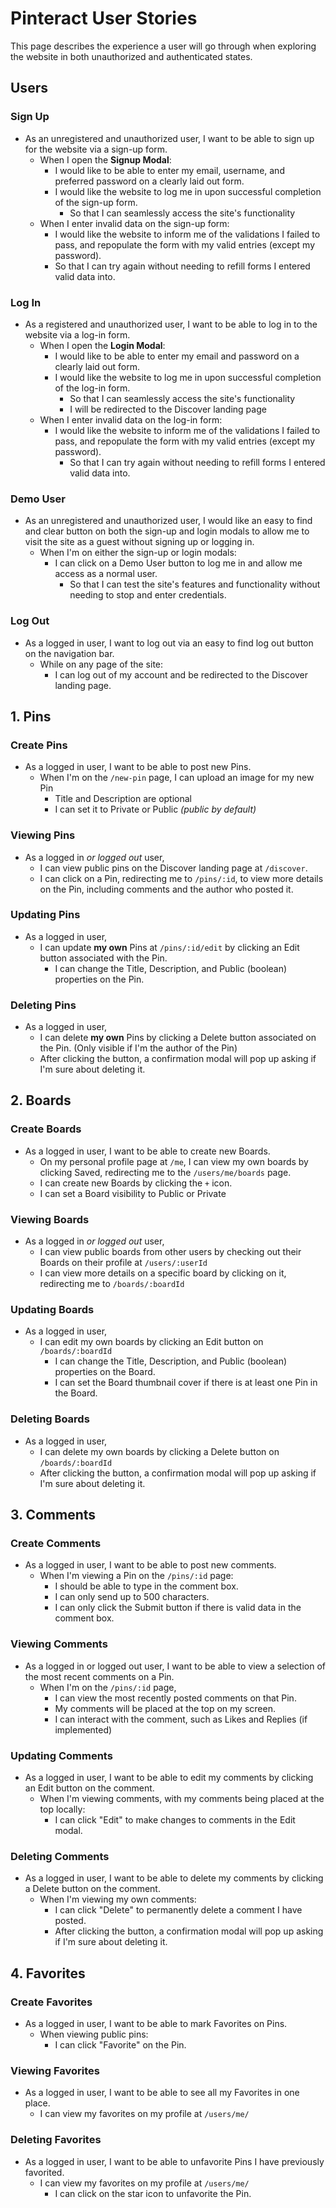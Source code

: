 # Pinteract User Stories
This page describes the experience a user will go through when exploring the website in both unauthorized and authenticated states.

## Users
### Sign Up
- As an unregistered and unauthorized user, I want to be able to sign up for the website via a sign-up form.
	- When I open the **Signup Modal**:
		- I would like to be able to enter my email, username, and preferred password on a clearly laid out form.
		- I would like the website to log me in upon successful completion of the sign-up form.
			- So that I can seamlessly access the site's functionality
	- When I enter invalid data on the sign-up form:
		- I would like the website to inform me of the validations I failed to pass, and repopulate the form with my valid entries (except my password).
		- So that I can try again without needing to refill forms I entered valid data into.

### Log In
- As a registered and unauthorized user, I want to be able to log in to the website via a log-in form.
	- When I open the **Login Modal**:
		- I would like to be able to enter my email and password on a clearly laid out form.
		- I would like the website to log me in upon successful completion of the log-in form.
			- So that I can seamlessly access the site's functionality
			- I will be redirected to the Discover landing page
	- When I enter invalid data on the log-in form:
		- I would like the website to inform me of the validations I failed to pass, and repopulate the form with my valid entries (except my password).
			- So that I can try again without needing to refill forms I entered valid data into.

### Demo User
- As an unregistered and unauthorized user, I would like an easy to find and clear button on both the sign-up and login modals to allow me to visit the site as a guest without signing up or logging in.
	- When I'm on either the sign-up or login modals:   
		- I can click on a Demo User button to log me in and allow me access as a normal user.
			- So that I can test the site's features and functionality without needing to stop and enter credentials.

### Log Out
- As a logged in user, I want to log out via an easy to find log out button on the navigation bar.
	- While on any page of the site:
		- I can log out of my account and be redirected to the Discover landing page.

## 1. Pins
### Create Pins
- As a logged in user, I want to be able to post new Pins.
	- When I'm on the `/new-pin` page, I can upload an image for my new Pin
		- Title and Description are optional
		- I can set it to Private or Public *(public by default)*

### Viewing Pins
- As a logged in *or logged out* user,
	- I can view public pins on the Discover landing page at `/discover`.
	- I can click on a Pin, redirecting me to `/pins/:id`, to view more details on the Pin, including comments and the author who posted it.

### Updating Pins
- As a logged in user,
	- I can update __my own__ Pins at `/pins/:id/edit` by clicking an Edit button associated with the Pin.
		- I can change the Title, Description, and Public (boolean) properties on the Pin. 

### Deleting Pins
- As a logged in user,
	- I can delete __my own__ Pins by clicking a Delete button associated on the Pin. (Only visible if I'm the author of the Pin)
	- After clicking the button, a confirmation modal will pop up asking if I'm sure about deleting it.

## 2. Boards
### Create Boards
- As a logged in user, I want to be able to create new Boards.
	- On my personal profile page at `/me`, I can view my own boards by clicking Saved, redirecting me to the `/users/me/boards` page.
	- I can create new Boards by clicking the `+` icon.
	- I can set a Board visibility to Public or Private
### Viewing Boards
- As a logged in *or logged out* user,
	- I can view public boards from other users by checking out their Boards on their profile at `/users/:userId`
	- I can view more details on a specific board by clicking on it, redirecting me to `/boards/:boardId`
### Updating Boards
- As a logged in user,
	- I can edit my own boards by clicking an Edit button on `/boards/:boardId`
		- I can change the Title, Description, and Public (boolean) properties on the Board.
		- I can set the Board thumbnail cover if there is at least one Pin in the Board. 
### Deleting Boards
- As a logged in user,
	- I can delete my own boards by clicking a Delete button on `/boards/:boardId`
	- After clicking the button, a confirmation modal will pop up asking if I'm sure about deleting it.


## 3. Comments
### Create Comments
- As a logged in user, I want to be able to post new comments.
	- When I'm viewing a Pin on the `/pins/:id` page:
		- I should be able to type in the comment box.
		- I can only send up to 500 characters.
		- I can only click the Submit button if there is valid data in the comment box.

### Viewing Comments
- As a logged in or logged out user, I want to be able to view a selection of the most recent comments on a Pin.
	- When I'm on the `/pins/:id` page,
		- I can view the most recently posted comments on that Pin.
		- My comments will be placed at the top on my screen.
		- I can interact with the comment, such as Likes and Replies (if implemented) 

### Updating Comments
- As a logged in user, I want to be able to edit my comments by clicking an Edit button on the comment.
	- When I'm viewing comments, with my comments being placed at the top locally:
		- I can click "Edit" to make changes to comments in the Edit modal.

### Deleting Comments
- As a logged in user, I want to be able to delete my comments by clicking a Delete button on the comment.
	- When I'm viewing my own comments:
		- I can click "Delete" to permanently delete a comment I have posted.
		- After clicking the button, a confirmation modal will pop up asking if I'm sure about deleting it.

## 4. Favorites
### Create Favorites
- As a logged in user, I want to be able to mark Favorites on Pins.
	- When viewing public pins:
		- I can click "Favorite" on the Pin.
### Viewing Favorites
- As a logged in user, I want to be able to see all my Favorites in one place.
	- I can view my favorites on my profile at `/users/me/`
### Deleting Favorites
- As a logged in user, I want to be able to unfavorite Pins I have previously favorited.
	- I can view my favorites on my profile at `/users/me/`
		- I can click on the star icon to unfavorite the Pin.

<!-- 

## Unauthorized
- I will be presented with the landing page (staggered grid of many public pins).
- I can view pins without being authorized.
- I will be redirected to the login page if I try to interact with any pins.
- To register an account, I will have to fill out the on-screen registration form with valid data.
	- Required Fields:
		- e-mail
		- username
		- password
	- Optional Fields:
		- first name
		- last name

## Authorized
- Account Control Panel
	- In Account Settings, I will be able to change my:
		- About Me
		- Display Name
		- Username
		- First Name
		- Last Name
		- Profile Picture
- Pins
	- I will be able to save public pins.
	- I will be able to upload (create) my own pins.
	- I will be able to edit/delete my own pins.
	- I will be able to set my pins to private.
- Boards
	- I will be able to create my own boards.
	- I will be able to add public pins or my pins to my boards.
	- I will be able to make my boards private.
	- I will be able to edit/delete my own boards.
- Comments
	- Users can comment up to 500 characters on public pins.
	- Users can edit their own comments.
	- Users can delete comments if they wrote it or if they are the Pin owner.
	- Users may be able to reply if implemented.
- Favorites
	- Can only be viewed by the person favorited.
	- Users can favorite/unfavorite pins. -->